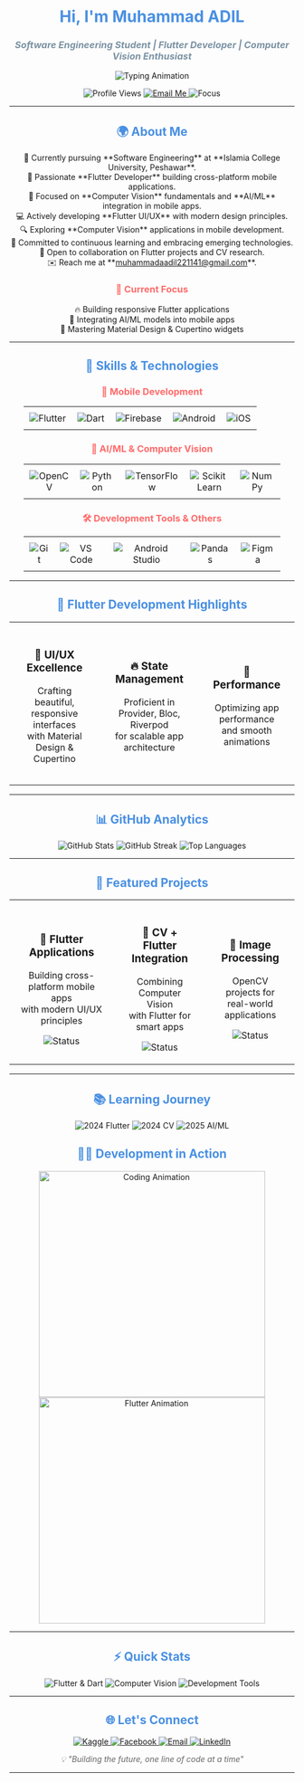 <!-- Name and Profession -->
<h1 align="center" style="color: #4A90E2;"><strong>Hi, I'm Muhammad ADIL</strong></h1>
<h3 align="center" style="color: #7B92A3;"><em>Software Engineering Student | Flutter Developer | Computer Vision Enthusiast</em></h3>

<!-- Tagline with Typing Animation -->
<p align="center">
  <img src="https://readme-typing-svg.demolab.com?font=Fira+Code&size=22&duration=3000&pause=1000&color=3CCF91&center=true&vCenter=true&width=800&lines=Software+Engineer+in+Progress;Building+Flutter+Applications;Learning+Computer+Vision;Crafting+Beautiful+Mobile+UIs;Exploring+AI+%26+ML+Technologies" alt="Typing Animation">
</p>

<!-- Profile Views & Contact -->
<p align="center">
  <img src="https://komarev.com/ghpvc/?username=adil41&label=Profile%20Views&color=blue&style=flat-square" alt="Profile Views" /> 
  <a href="mailto:muhammadaadil221141@gmail.com">
    <img src="https://img.shields.io/badge/Email-Contact%20Me-red?style=flat-square" alt="Email Me" />
  </a>
  <img src="https://img.shields.io/badge/Focus-Mobile%20Development-brightgreen?style=flat-square" alt="Focus" />
</p>

<!-- About Me Section -->
<hr>
<h2 align="center" style="color: #4A90E2;">🌍 About Me</h2>
<p align="center" style="max-width: 600px;">
  🚀 Currently pursuing **Software Engineering** at **Islamia College University, Peshawar**.<br>
  📱 Passionate **Flutter Developer** building cross-platform mobile applications.<br>
  🎯 Focused on **Computer Vision** fundamentals and **AI/ML** integration in mobile apps.<br>
  💻 Actively developing **Flutter UI/UX** with modern design principles.<br>
  🔍 Exploring **Computer Vision** applications in mobile development.<br>
  🌱 Committed to continuous learning and embracing emerging technologies.<br>
  💬 Open to collaboration on Flutter projects and CV research.<br>
  ✉️ Reach me at **<a href="mailto:muhammadaadil221141@gmail.com">muhammadaadil221141@gmail.com</a>**.
</p>

<!-- Current Focus -->
<h3 align="center" style="color: #FF6B6B;">🎯 Current Focus</h3>
<p align="center">
  🔥 Building responsive Flutter applications<br>
  🤖 Integrating AI/ML models into mobile apps<br>
  🎨 Mastering Material Design & Cupertino widgets
</p>

<!-- Skills Section with Icons -->
<hr>
<h2 align="center" style="color: #4A90E2;">💼 Skills & Technologies</h2>

<h3 align="center" style="color: #FF6B6B;">📱 Mobile Development</h3>
<div align="center">
  <table style="width: 90%; border-collapse: collapse; text-align: center;">
    <tr>
      <td style="padding: 10px;">
        <img src="https://img.shields.io/badge/Flutter-02569B?style=for-the-badge&logo=flutter&logoColor=white" alt="Flutter" />
      </td>
      <td style="padding: 10px;">
        <img src="https://img.shields.io/badge/Dart-0175C2?style=for-the-badge&logo=dart&logoColor=white" alt="Dart" />
      </td>
      <td style="padding: 10px;">
        <img src="https://img.shields.io/badge/Firebase-FFCA28?style=for-the-badge&logo=firebase&logoColor=black" alt="Firebase" />
      </td>
      <td style="padding: 10px;">
        <img src="https://img.shields.io/badge/Android-3DDC84?style=for-the-badge&logo=android&logoColor=white" alt="Android" />
      </td>
      <td style="padding: 10px;">
        <img src="https://img.shields.io/badge/iOS-000000?style=for-the-badge&logo=ios&logoColor=white" alt="iOS" />
      </td>
    </tr>
  </table>
</div>

<h3 align="center" style="color: #FF6B6B;">🤖 AI/ML & Computer Vision</h3>
<div align="center">
  <table style="width: 90%; border-collapse: collapse; text-align: center;">
    <tr>
      <td style="padding: 10px;">
        <img src="https://img.shields.io/badge/OpenCV-27338e?style=for-the-badge&logo=opencv&logoColor=white" alt="OpenCV" />
      </td>
      <td style="padding: 10px;">
        <img src="https://img.shields.io/badge/Python-306998?style=for-the-badge&logo=python&logoColor=white" alt="Python" />
      </td>
      <td style="padding: 10px;">
        <img src="https://img.shields.io/badge/TensorFlow-FF6F00?style=for-the-badge&logo=tensorflow&logoColor=white" alt="TensorFlow" />
      </td>
      <td style="padding: 10px;">
        <img src="https://img.shields.io/badge/Scikit--Learn-F7931E?style=for-the-badge&logo=scikit-learn&logoColor=white" alt="Scikit Learn" />
      </td>
      <td style="padding: 10px;">
        <img src="https://img.shields.io/badge/NumPy-013243?style=for-the-badge&logo=numpy&logoColor=white" alt="NumPy" />
      </td>
    </tr>
  </table>
</div>

<h3 align="center" style="color: #FF6B6B;">🛠️ Development Tools & Others</h3>
<div align="center">
  <table style="width: 90%; border-collapse: collapse; text-align: center;">
    <tr>
      <td style="padding: 10px;">
        <img src="https://img.shields.io/badge/Git-F05032?style=for-the-badge&logo=git&logoColor=white" alt="Git" />
      </td>
      <td style="padding: 10px;">
        <img src="https://img.shields.io/badge/VS_Code-007ACC?style=for-the-badge&logo=visual-studio-code&logoColor=white" alt="VS Code" />
      </td>
      <td style="padding: 10px;">
        <img src="https://img.shields.io/badge/Android_Studio-3DDC84?style=for-the-badge&logo=android-studio&logoColor=white" alt="Android Studio" />
      </td>
      <td style="padding: 10px;">
        <img src="https://img.shields.io/badge/Pandas-150458?style=for-the-badge&logo=pandas&logoColor=white" alt="Pandas" />
      </td>
      <td style="padding: 10px;">
        <img src="https://img.shields.io/badge/Figma-F24E1E?style=for-the-badge&logo=figma&logoColor=white" alt="Figma" />
      </td>
    </tr>
  </table>
</div>

<!-- Flutter Highlights -->
<hr>
<h2 align="center" style="color: #4A90E2;">📱 Flutter Development Highlights</h2>
<div align="center">
  <table style="width: 100%; border-collapse: collapse;">
    <tr>
      <td align="center" style="padding: 20px;">
        <h3>🎨 UI/UX Excellence</h3>
        <p>Crafting beautiful, responsive interfaces<br>with Material Design & Cupertino</p>
      </td>
      <td align="center" style="padding: 20px;">
        <h3>🔥 State Management</h3>
        <p>Proficient in Provider, Bloc, Riverpod<br>for scalable app architecture</p>
      </td>
      <td align="center" style="padding: 20px;">
        <h3>🚀 Performance</h3>
        <p>Optimizing app performance<br>and smooth animations</p>
      </td>
    </tr>
  </table>
</div>

<!-- GitHub Stats with Clean Theme -->
<hr>
<h2 align="center" style="color: #4A90E2;">📊 GitHub Analytics</h2>
<div align="center">
  <img src="https://github-readme-stats.vercel.app/api?username=adil41&show_icons=true&theme=vue&count_private=true" alt="GitHub Stats" />
  <img src="https://github-readme-streak-stats.herokuapp.com/?user=adil41&theme=vue" alt="GitHub Streak" />
  <img src="https://github-readme-stats.vercel.app/api/top-langs/?username=adil41&layout=compact&theme=vue" alt="Top Languages" />
</div>

<!-- Featured Projects Section -->
<hr>
<h2 align="center" style="color: #4A90E2;">🚀 Featured Projects</h2>
<div align="center">
  <table style="width: 100%; border-collapse: collapse;">
    <tr>
      <td align="center" style="padding: 20px;">
        <h3>📱 Flutter Applications</h3>
        <p>Building cross-platform mobile apps<br>with modern UI/UX principles</p>
        <img src="https://img.shields.io/badge/Status-In%20Development-yellow?style=flat-square" alt="Status" />
      </td>
      <td align="center" style="padding: 20px;">
        <h3>🤖 CV + Flutter Integration</h3>
        <p>Combining Computer Vision<br>with Flutter for smart apps</p>
        <img src="https://img.shields.io/badge/Status-Research%20Phase-blue?style=flat-square" alt="Status" />
      </td>
      <td align="center" style="padding: 20px;">
        <h3>🎯 Image Processing</h3>
        <p>OpenCV projects for<br>real-world applications</p>
        <img src="https://img.shields.io/badge/Status-Active-green?style=flat-square" alt="Status" />
      </td>
    </tr>
  </table>
</div>

<!-- Learning Journey -->
<hr>
<h2 align="center" style="color: #4A90E2;">📚 Learning Journey</h2>
<p align="center">
  <img src="https://img.shields.io/badge/2024-Flutter%20Development-blue?style=for-the-badge" alt="2024 Flutter" />
  <img src="https://img.shields.io/badge/2024-Computer%20Vision-green?style=for-the-badge" alt="2024 CV" />
  <img src="https://img.shields.io/badge/2025-AI/ML%20Integration-purple?style=for-the-badge" alt="2025 AI/ML" />
</p>

<!-- Coding Animation Section -->
<h2 align="center" style="color: #4A90E2;">👨‍💻 Development in Action</h2>
<div align="center">
  <img src="https://media.giphy.com/media/qgQUggAC3Pfv687qPC/giphy.gif" alt="Coding Animation" width="400" />
  <img src="https://media.giphy.com/media/L1R1tvI9svkIWwpVYr/giphy.gif" alt="Flutter Animation" width="400" />
</div>

<!-- Stats Cards -->
<hr>
<h2 align="center" style="color: #4A90E2;">⚡ Quick Stats</h2>
<p align="center">
  <img src="https://img.shields.io/badge/Code-Flutter%20%26%20Dart-informational?style=flat&logo=flutter&logoColor=white&color=2bbc8a" alt="Flutter & Dart" />
  <img src="https://img.shields.io/badge/AI/ML-Computer%20Vision-informational?style=flat&logo=opencv&logoColor=white&color=2bbc8a" alt="Computer Vision" />
  <img src="https://img.shields.io/badge/Tools-VS%20Code%20%26%20Android%20Studio-informational?style=flat&logo=visual-studio-code&logoColor=white&color=2bbc8a" alt="Development Tools" />
</p>

<!-- Footer with Social Links and Contact -->
<hr>
<h2 align="center" style="color: #4A90E2;">🌐 Let's Connect</h2>
<p align="center">
  <a href="https://kaggle.com/muhammad aadil" target="_blank">
    <img src="https://img.shields.io/badge/Kaggle-20BEFF?style=for-the-badge&logo=kaggle&logoColor=white" alt="Kaggle" />
  </a>
  <a href="https://fb.com/muhammad adil" target="_blank">
    <img src="https://img.shields.io/badge/Facebook-1877F2?style=for-the-badge&logo=facebook&logoColor=white" alt="Facebook" />
  </a>
  <a href="mailto:muhammadaadil221141@gmail.com">
    <img src="https://img.shields.io/badge/Email-0078D4?style=for-the-badge&logo=microsoft-outlook&logoColor=white" alt="Email" />
  </a>
  <a href="https://linkedin.com/in/muhammad-adil" target="_blank">
    <img src="https://img.shields.io/badge/LinkedIn-0A66C2?style=for-the-badge&logo=linkedin&logoColor=white" alt="LinkedIn" />
  </a>
</p>

<!-- Footer Note -->
<p align="center" style="color: #666; font-style: italic;">
  💡 "Building the future, one line of code at a time"
</p>

<hr>
